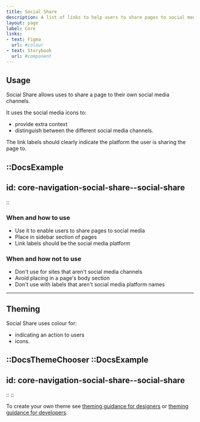```yaml
---
title: Social Share
description: A list of links to help users to share pages to social media.
layout: page
label: Core
links:
- text: Figma
  url: #colour
- text: Storybook
  url: #component
---
```


## Usage

Social Share allows uses to share a page to their own social media channels.

It uses the social media icons to:

- provide extra context
- distinguish between the different social media channels.

The link labels should clearly indicate the platform the user is sharing the page to.

::DocsExample
---
id: core-navigation-social-share--social-share
---
::

### When and how to use

- Use it to enable users to share pages to social media
- Place in sidebar section of pages
- Link labels should be the social media platform

### When and how not to use

- Don't use for sites that aren't social media channels
- Avoid placing in a page's body section
- Don't use with labels that aren't social media platform names 

---

## Theming

Social Share uses colour for:

- indicating an action to users
- icons.

::DocsThemeChooser
  ::DocsExample
  ---
  id: core-navigation-social-share--social-share
  ---
  ::
::

To create your own theme see [theming guidance for designers]() or [theming guidance for developers]().

